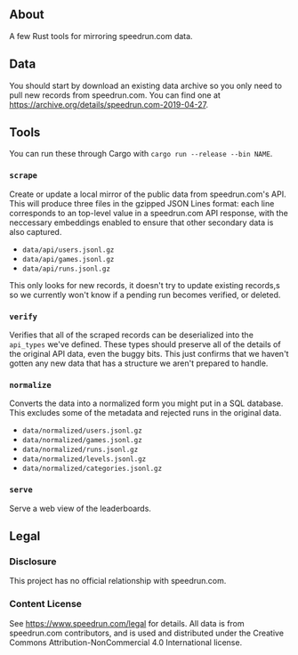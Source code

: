## About

A few Rust tools for mirroring speedrun.com data.

## Data

You should start by download an existing data archive so you only need to pull
new records from speedrun.com. You can find one at <https://archive.org/details/speedrun.com-2019-04-27>.

## Tools

You can run these through Cargo with `cargo run --release --bin NAME`.

### `scrape`

Create or update a local mirror of the public data from speedrun.com's API.
This will produce three files in the gzipped JSON Lines format: each line
corresponds to an top-level value in a speedrun.com API response, with the
neccessary embeddings enabled to ensure that other secondary data is also
captured.

- `data/api/users.jsonl.gz`
- `data/api/games.jsonl.gz`
- `data/api/runs.jsonl.gz`

This only looks for new records, it doesn't try to update existing records,s
so we currently won't know if a pending run becomes verified, or deleted.

### `verify`

Verifies that all of the scraped records can be deserialized into the
`api_types` we've defined. These types should preserve all of the details of
the original API data, even the buggy bits. This just confirms that we haven't
gotten any new data that has a structure we aren't prepared to handle.

### `normalize`

Converts the data into a normalized form you might put in a SQL database.
This excludes some of the metadata and rejected runs in the original data.

- `data/normalized/users.jsonl.gz`
- `data/normalized/games.jsonl.gz`
- `data/normalized/runs.jsonl.gz`
- `data/normalized/levels.jsonl.gz`
- `data/normalized/categories.jsonl.gz`

### `serve`

Serve a web view of the leaderboards.

## Legal

### Disclosure

This project has no official relationship with speedrun.com.

### Content License

See <https://www.speedrun.com/legal> for details. All data is from speedrun.com
contributors, and is used and distributed under the Creative Commons
Attribution-NonCommercial 4.0 International license.
